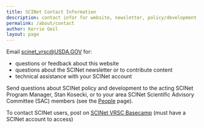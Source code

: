 ```yaml
---
title: SCINet Contact Information
description: contact infor for website, newsletter, policy/development, and technical assistance
permalink: /about/contact
author: Kerrie Geil
layout: page
---
```



Email [scinet_vrsc@USDA.GOV](mailto:scinet_vrsc@USDA.GOV) for:
* questions or feedback about this website
* questions about the SCINet newsletter or to contribute content
* technical assistance with your SCINet account

Send questions about SCINet policy and development to the acting SCINet Program Manager, Stan Kosecki, or to your area SCINet Scientific Advisory Committee (SAC) members (see the [People](https://usda-ars-gbru.github.io/scinet-site/team/) page).

To contact SCINet users, post on [SCINet VRSC Basecamp](https://3.basecamp.com/3625179/projects/5538276) (must have a SCINet account to access)
